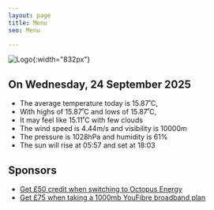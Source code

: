 ```yaml
---
layout: page
title: Menu
seo: Menu

---
```


![Logo](/images/logo.jpg){:width="832px"}

<!-- weather_marker starts -->
## On Wednesday, 24 September 2025

- The average temperature today is 15.87˚C,
- With highs of 15.87˚C and lows of 15.87˚C,
- It may feel like 15.11˚C with few clouds
- The wind speed is 4.44m/s and visibility is 10000m
- The pressure is 1028hPa and humidity is 61%
- The sun will rise at 05:57 and set at 18:03

<!-- weather_marker ends -->

## Sponsors

- [Get £50 credit when switching to Octopus Energy](https://bit.ly/3oD1nnS)
- [Get £75 when taking a 1000mb YouFibre broadband plan](https://aklam.io/91zWhU?)
